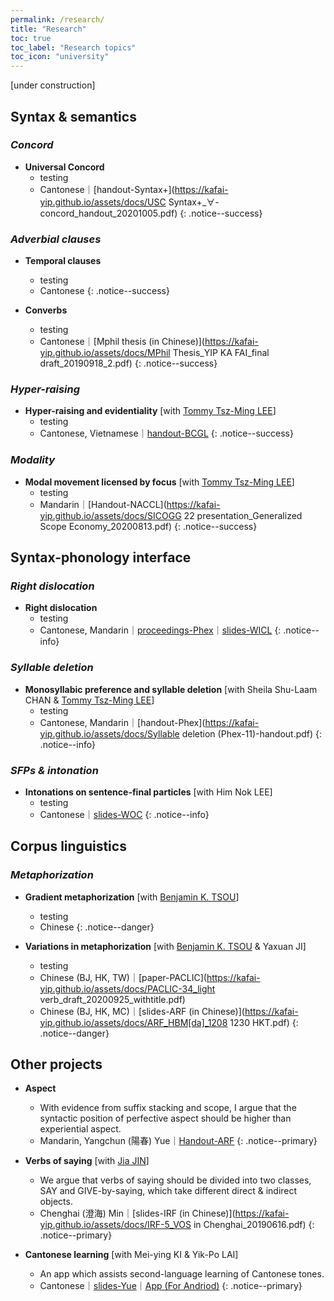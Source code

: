 ```yaml
---
permalink: /research/
title: "Research"
toc: true
toc_label: "Research topics"
toc_icon: "university"
---
```


[under construction]

## Syntax & semantics

### *Concord*

- **Universal Concord**
    - testing
    - Cantonese｜[handout-Syntax+](https://kafai-yip.github.io/assets/docs/USC Syntax+_∀-concord_handout_20201005.pdf)
{: .notice--success}


### *Adverbial clauses*
- **Temporal clauses**
    - testing
    - Cantonese
{: .notice--success}

- **Converbs**
    - testing
    - Cantonese｜[Mphil thesis (in Chinese)](https://kafai-yip.github.io/assets/docs/MPhil Thesis_YIP KA FAI_final draft_20190918_2.pdf)
{: .notice--success}

### *Hyper-raising*

- **Hyper-raising and evidentiality** [with [Tommy Tsz-Ming LEE](https://tszminglee.github.io/)]
    - testing
    - Cantonese, Vietnamese｜[handout-BCGL](https://kafai-yip.github.io/assets/docs/BCGL_HR_evidentiality_handout.pdf)
{: .notice--success}
 
### *Modality*

- **Modal movement licensed by focus** [with [Tommy Tsz-Ming LEE](https://tszminglee.github.io/)]
    - testing
    - Mandarin｜[Handout-NACCL](https://kafai-yip.github.io/assets/docs/SICOGG 22 presentation_Generalized Scope Economy_20200813.pdf)
{: .notice--success}

## Syntax-phonology interface

### *Right dislocation*

- **Right dislocation**
    - testing
    - Cantonese, Mandarin｜[proceedings-Phex](https://sapporo-u.repo.nii.ac.jp/?action=repository_uri&item_id=7728&file_id=22&file_no=1)｜[slides-WICL](https://kafai-yip.github.io/assets/docs/WICL-5_RD_20200418.pptx)
{: .notice--info}

### *Syllable deletion*

- **Monosyllabic preference and syllable deletion** [with Sheila Shu-Laam CHAN & [Tommy Tsz-Ming LEE](https://tszminglee.github.io/)]
    - testing
    - Cantonese, Mandarin｜[handout-Phex](https://kafai-yip.github.io/assets/docs/Syllable deletion (Phex-11)-handout.pdf)
{: .notice--info}

### *SFPs & intonation*

- **Intonations on sentence-final particles** [with Him Nok LEE]
    - testing
    - Cantonese｜[slides-WOC](https://kafai-yip.github.io/assets/docs/WOC-20_ge_20200606.pdf)
{: .notice--info}

## Corpus linguistics

### *Metaphorization*

- **Gradient metaphorization** [with [Benjamin K. TSOU](https://lt.cityu.edu.hk/People/Peop_peopleProfile.asp?peop_rkcl=1&peop_StfID=134)]
    - testing
    - Chinese
{: .notice--danger}

- **Variations in metaphorization** [with [Benjamin K. TSOU](https://lt.cityu.edu.hk/People/Peop_peopleProfile.asp?peop_rkcl=1&peop_StfID=134) & Yaxuan JI]
    - testing
    - Chinese (BJ, HK, TW)｜[paper-PACLIC](https://kafai-yip.github.io/assets/docs/PACLIC-34_light verb_draft_20200925_withtitle.pdf)
    - Chinese (BJ, HK, MC)｜[slides-ARF (in Chinese)](https://kafai-yip.github.io/assets/docs/ARF_HBM[da]_1208 1230 HKT.pdf)
{: .notice--danger}

## Other projects

- **Aspect**
    - With evidence from suffix stacking and scope, I argue that the syntactic position of perfective aspect should be higher than experiential aspect.
    - Mandarin, Yangchun (陽春) Yue｜[Handout-ARF](https://kafai-yip.github.io/assets/docs/ARF2020_perfective_handout_20201212.pdf)
{: .notice--primary}

- **Verbs of saying** [with [Jia JIN](https://myweb.cuhk.edu.cn/jinjia)]
    - We argue that verbs of saying should be divided into two classes, SAY and GIVE-by-saying, which take different direct & indirect objects. 
    - Chenghai (澄海) Min｜[slides-IRF (in Chinese)](https://kafai-yip.github.io/assets/docs/IRF-5_VOS in Chenghai_20190616.pdf)
{: .notice--primary}

- **Cantonese learning** [with Mei-ying KI & Yik-Po LAI]
    - An app which assists second-language learning of Cantonese tones.
    - Cantonese｜[slides-Yue](https://docs.google.com/presentation/d/1qJQlwvJAXd_KDMfQaqr21ZZdPj3p17dDsMirqcedfD8/edit?usp=sharing)｜[App (For Andriod)](https://drive.google.com/file/d/15MCHYrVcpEPJf59HjeGXEEAF9aukUN-9/view?usp=sharing)
{: .notice--primary}

